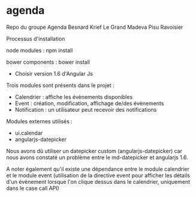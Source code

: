 # agenda
Repo du groupe Agenda Besnard Krief Le Grand Madeva Pisu Ravoisier

Processus d'installation

node modules : npm install

bower components : bower install
- Choisir version 1.6 d'Angular Js

Trois modules sont présents dans le projet :
- Calendrier : affiche les évènements disponibles
- Event : création, modification, affichage de/des évènements
- Notification : un utilisateur peut recevoir des notifications
     
Modules externes utilisés : 
- ui.calendar
- angularjs-datepicker

Nous avons dû utiliser un datepicker custom (angularjs-datepicker) 
car nous avons constaté un problème entre le md-datepicker et angularjs 1.6.

A noter également qu'il existe une dépendance entre le module calendrier et le module event (utilisation de la directive event pour afficher les détails d'un évènement lorsque l'on clique dessus dans le calendrier, uniquement dans le case call API)

